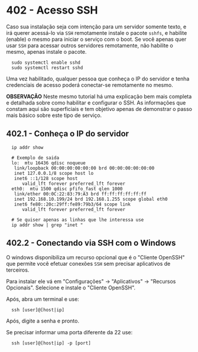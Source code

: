# 402 - Acesso SSH

Caso sua instalação seja com intenção para um servidor somente texto, e irá querer acessá-lo via 
``SSH`` remotamente instale o pacote ``sshfs``, e habilite (enable) o mesmo para iniciar o serviço 
com o boot. Se você apenas quer usar ``SSH`` para acessar outros servidores remotamente, não 
habilite o mesmo, apenas instale o pacote.

``` shell 
  sudo systemctl enable sshd 
  sudo systemctl restart sshd
```
  Uma vez habilitado, qualquer pessoa que conheça o IP do servidor e tenha credenciais de acesso 
  poderá conectar-se remotamente no mesmo.


**OBSERVAÇÃO**
Neste mesmo tutorial há uma explicação bem mais completa e detalhada sobre como habilitar e 
configurar o SSH. As informações que constam aqui são superficiais e tem objetivo apenas de 
demonstrar o passo mais básico sobre este tipo de serviço.



## 402.1 - Conheça o IP do servidor

``` shell
  ip addr show

  # Exemplo de saida
  lo:  mtu 16436 qdisc noqueue
   link/loopback 00:00:00:00:00:00 brd 00:00:00:00:00:00
   inet 127.0.0.1/8 scope host lo
   inet6 ::1/128 scope host
      valid_lft forever preferred_lft forever
  eth0:  mtu 1500 qdisc pfifo_fast qlen 1000
   link/ether 00:0C:22:83:79:A3 brd ff:ff:ff:ff:ff:ff
   inet 192.168.10.199/24 brd 192.168.1.255 scope global eth0 
   inet6 fe80::20c:29ff:fe89:79b3/64 scope link
      valid_lft forever preferred_lft forever
  
  # Se quiser apenas as linhas que lhe interessa use
  ip addr show | grep "inet "
```



## 402.2 - Conectando via SSH com o Windows 

O windows disponibiliza um recurso opcional que é o "Cliente OpenSSH" que permite você efetuar 
conexões ``SSH`` sem precisar aplicativos de terceiros.

Para instalar ele vá em "Configurações" -> "Aplicativos" -> "Recursos Opcionais".
Selecione e instale o "Cliente OpenSSH".


Após, abra um terminal e use:

``` shell
  ssh [user]@[host|ip] 
```
  Após, digite a senha e pronto.


Se precisar informar uma porta diferente da 22 use:

``` shell
  ssh [user]@[host|ip] -p [port]
```

